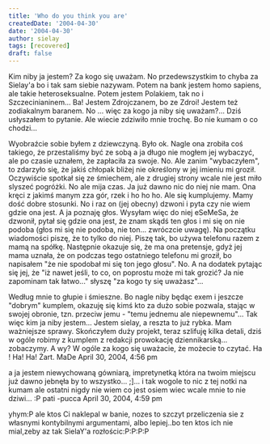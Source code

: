 ```yaml
---
title: 'Who do you think you are'
createdDate: '2004-04-30'
date: '2004-04-30'
author: sielay
tags: [recovered]
draft: false
---
```


Kim niby ja jestem? Za kogo się uważam. No przedewszystkim to chyba za Sielay'a bo i tak sam siebie nazywam. Potem na bank jestem homo sapiens, ale takie heteroseksualne. Potem jestem Polakiem, tak no i Szczecinianinem... Ba! Jestem Zdrojczanem, bo ze Zdroi! Jestem też zodiakalnym baranem. No ... więc za kogo ja niby się uważam?... Dziś usłyszałem to pytanie. Ale wiecie zdziwiło mnie trochę. Bo nie kumam o co chodzi...

Wyobraźcie sobie byłem z dziewczyną. Było ok. Nagle ona zrobiła coś takiego, że przestaliśmy być ze sobą a ja długo nie mogłem jej wybaczyć, ale po czasie uznałem, że zapłaciła za swoje. No. Ale zanim "wybaczyłem", to zdarzyło się, że jakiś chłopak bliżej nie określony w jej imieniu mi groził. Oczywiście spotkał się ze śmiechem, ale z drugiej strony wcale nie jest miło slyszeć pogróżki. No ale mija czas. Ja już dawno nic do niej nie mam. Ona kręci z jakimś manym zza gór, rzek i ho ho ho. Ale się kumplujemy. Mamy dość dobre stosunki. No i raz on (jej obecny) dzwoni i pyta czy nie wiem gdzie ona jest. A ja poznaję głos. Wysyłam więc do niej eSeMeSa, że dzwonił, pytał się gdzie ona jest, że znam skądś ten głos i mi się on nie podoba (głos mi się nie podoba, nie ton... zwróczcie uwagę). Na początku wiadomości piszę, że to tylko do niej. Piszę tak, bo używa telefonu razem z mamą na spółkę. Następnie okazuje się, że ma ona pretensje, gdyż jej mama uznała, że on podczas tego ostatniego telefonu mi groził, bo napisałem "że nie spodobał mi się ton jego głosu". No. A na dodatek pytając się jej, że "iż nawet jeśli, to co, on poprostu może mi tak grozić? Ja nie zapominam tak łatwo..." słyszę "za kogo ty się uważasz"...




Według mnie to głupie i śmieszne. Bo nagle niby będąc exem i jeszcze "dobrym" kumplem, okazuję się kimś kto za dużo sobie pozwala, stając w swojej obronie, tzn. przeciw jemu - "temu jednemu ale niepewnemu"... Tak więc kim ja niby jestem... Jestem sielay, a reszta to już rybka. Mam ważniejsze sprawy. Skończyłem duży projekt, teraz szlifuję kilka detali, dziś w ogóle robimy z kumplem z redakcji prowokację dziennikarską... zobaczymy. A wy? W ogóle za kogo się uważacie, że możecie to czytać. Ha ! Ha! Ha! Żart.
MaDe
April 30, 2004, 4:56 pm


a ja jestem niewychowaną gówniarą, impretynetką która na twoim miejscu już dawno jebnęła by to wszystko... ;]... i tak wogole to nic z tej notki na kumam ale ostatni nigdy nie wiem co jest osiem wiec wcale mnie to nie dziwi... :P
pati -pucca
April 30, 2004, 4:59 pm


yhym:P ale ktos Ci naklepal w banie, nozes to szczyt przeliczenia sie z własnymi kontybilnymi argumentami, albo lepiej..bo ten ktos ich nie mial,zeby az tak SielaY'a rozłościc:P:P:P:P
